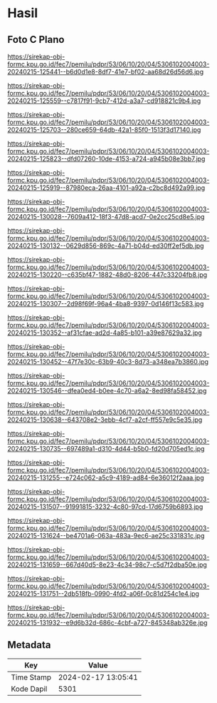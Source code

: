 # Hasil

## Foto C Plano

https://sirekap-obj-formc.kpu.go.id/fec7/pemilu/pdpr/53/06/10/20/04/5306102004003-20240215-125441--b6d0d1e8-8df7-41e7-bf02-aa68d26d56d6.jpg

https://sirekap-obj-formc.kpu.go.id/fec7/pemilu/pdpr/53/06/10/20/04/5306102004003-20240215-125559--c7817f91-9cb7-412d-a3a7-cd918821c9b4.jpg

https://sirekap-obj-formc.kpu.go.id/fec7/pemilu/pdpr/53/06/10/20/04/5306102004003-20240215-125703--280ce659-64db-42a1-85f0-1513f3d17140.jpg

https://sirekap-obj-formc.kpu.go.id/fec7/pemilu/pdpr/53/06/10/20/04/5306102004003-20240215-125823--dfd07260-10de-4153-a724-a945b08e3bb7.jpg

https://sirekap-obj-formc.kpu.go.id/fec7/pemilu/pdpr/53/06/10/20/04/5306102004003-20240215-125919--87980eca-26aa-4101-a92a-c2bc8d492a99.jpg

https://sirekap-obj-formc.kpu.go.id/fec7/pemilu/pdpr/53/06/10/20/04/5306102004003-20240215-130028--7609a412-18f3-47d8-acd7-0e2cc25cd8e5.jpg

https://sirekap-obj-formc.kpu.go.id/fec7/pemilu/pdpr/53/06/10/20/04/5306102004003-20240215-130132--0629d856-869c-4a71-b04d-ed30ff2ef5db.jpg

https://sirekap-obj-formc.kpu.go.id/fec7/pemilu/pdpr/53/06/10/20/04/5306102004003-20240215-130220--c635bf47-1882-48d0-8206-447c33204fb8.jpg

https://sirekap-obj-formc.kpu.go.id/fec7/pemilu/pdpr/53/06/10/20/04/5306102004003-20240215-130307--2d98f69f-96a4-4ba8-9397-0d146f13c583.jpg

https://sirekap-obj-formc.kpu.go.id/fec7/pemilu/pdpr/53/06/10/20/04/5306102004003-20240215-130352--af31cfae-ad2d-4a85-b101-a39e87629a32.jpg

https://sirekap-obj-formc.kpu.go.id/fec7/pemilu/pdpr/53/06/10/20/04/5306102004003-20240215-130452--47f7e30c-63b9-40c3-8d73-a348ea7b3860.jpg

https://sirekap-obj-formc.kpu.go.id/fec7/pemilu/pdpr/53/06/10/20/04/5306102004003-20240215-130546--dfea0ed4-b0ee-4c70-a6a2-8ed98fa58452.jpg

https://sirekap-obj-formc.kpu.go.id/fec7/pemilu/pdpr/53/06/10/20/04/5306102004003-20240215-130638--643708e2-3ebb-4cf7-a2cf-ff557e9c5e35.jpg

https://sirekap-obj-formc.kpu.go.id/fec7/pemilu/pdpr/53/06/10/20/04/5306102004003-20240215-130735--697489a1-d310-4d44-b5b0-fd20d705ed1c.jpg

https://sirekap-obj-formc.kpu.go.id/fec7/pemilu/pdpr/53/06/10/20/04/5306102004003-20240215-131255--e724c062-a5c9-4189-ad84-6e36012f2aaa.jpg

https://sirekap-obj-formc.kpu.go.id/fec7/pemilu/pdpr/53/06/10/20/04/5306102004003-20240215-131507--91991815-3232-4c80-97cd-17d6759b6893.jpg

https://sirekap-obj-formc.kpu.go.id/fec7/pemilu/pdpr/53/06/10/20/04/5306102004003-20240215-131624--be4701a6-063a-483a-9ec6-ae25c331831c.jpg

https://sirekap-obj-formc.kpu.go.id/fec7/pemilu/pdpr/53/06/10/20/04/5306102004003-20240215-131659--667d40d5-8e23-4c34-98c7-c5d7f2dba50e.jpg

https://sirekap-obj-formc.kpu.go.id/fec7/pemilu/pdpr/53/06/10/20/04/5306102004003-20240215-131751--2db518fb-0990-4fd2-a06f-0c81d254c1e4.jpg

https://sirekap-obj-formc.kpu.go.id/fec7/pemilu/pdpr/53/06/10/20/04/5306102004003-20240215-131932--e9d6b32d-686c-4cbf-a727-845348ab326e.jpg


## Metadata

| Key        | Value               |
| ---------- | ------------------- |
| Time Stamp | 2024-02-17 13:05:41 |
| Kode Dapil | 5301                |



